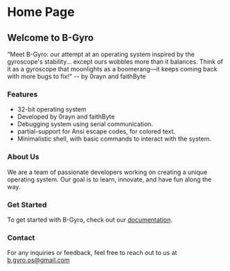 # Home Page

## Welcome to B-Gyro

"Meet B-Gyro: our attempt at an operating system inspired by the gyroscope's stability... except ours wobbles more than it balances. Think of it as a gyroscope that moonlights as a boomerang—it keeps coming back with more bugs to fix!" -- by 0rayn and faithByte

### Features

- 32-bit operating system
- Developed by 0rayn and faithByte
- Debugging system using serial communication.
- partial-support for Ansi escape codes, for colored text.
- Minimalistic shell, with basic commands to interact with the system.

### About Us

We are a team of passionate developers working on creating a unique operating system. Our goal is to learn, innovate, and have fun along the way.

### Get Started

To get started with B-Gyro, check out our [documentation](gettingStarted.md).

### Contact

For any inquiries or feedback, feel free to reach out to us at [b.gyro.os@gmail.com](mailto:b.gyro.os@gmail.com)